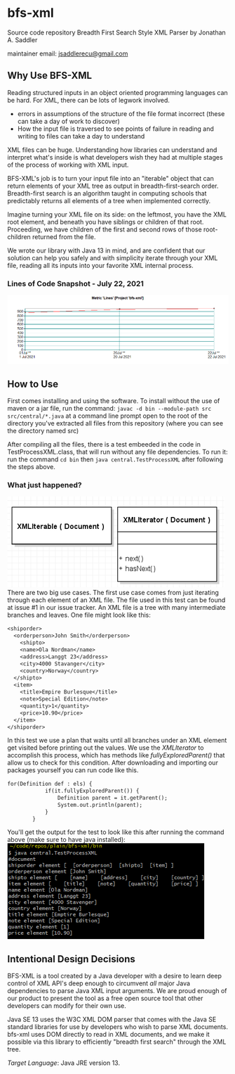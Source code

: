 # bfs-xml
Source code repository Breadth First Search Style XML Parser
by Jonathan A. Saddler

maintainer email: jsaddlerecu@gmail.com

## Why Use BFS-XML
Reading structured inputs in an object oriented programming languages can be hard. For XML, there can be lots of legwork involved. 

* errors in assumptions of the structure of the file format incorrect (these can take a day of work to discover)
* How the input file is traversed to see points of failure in reading and writing to files can take a day to understand 

XML files can be huge.  Understanding how libraries can understand and interpret what's inside is what developers wish they had at multiple stages of the process of working with XML input. 

BFS-XML's job is to turn your input file into an "iterable" object that can return elements of your XML tree as output in breadth-first-search order. Breadth-first search is an algorithm taught in computing schools that predictably returns all elements of a tree when implemented correctly. 

Imagine turning your XML file on its side: on the leftmost, you have the XML root element, and beneath you have siblings or children of that root.  Proceeding, we have children of the first and second rows of those root-children returned from the file. 

We wrote our library with Java 13 in mind, and are confident that our solution can help you safely and with simplicity iterate through your XML file, reading all its inputs into your favorite XML internal process. 
### Lines of Code Snapshot - July 22, 2021 
![CurrentLinesOfCode](https://github.com/jazad136/bfs-xml/blob/main/imagehistory/Jul22_2021_status.bmp)

## How to Use
First comes installing and using the software. 
To install without the use of maven or a jar file, run the command: `javac -d bin --module-path src src/central/*.java`
at a command line prompt open to the root of the directory you've extracted all files from this repository (where you can see the directory named src)

After compiling all the files, there is a test embeeded in the code in TestProcessXML.class, that will run without any file dependencies.
To run it: run the command `cd bin` then `java central.TestProcessXML` after following the steps above. 

### What just happened? 
![BFSXMLUML](https://github.com/jazad136/bfs-xml/blob/main/imagehistory/BFSXMLImage.png)
There are two big use cases. The first use case comes from just iterating through each element of an XML file. The file used in this test can be found at issue #1 in our issue tracker. An XML file is a tree with many intermediate branches and leaves. One file might look like this: 
```
<shiporder> 
  <orderperson>John Smith</orderperson> 
    <shipto> 								
    <name>Ola Nordman</name> 			
    <address>Langgt 23</address>			
    <city>4000 Stavanger</city> 
    <country>Norway</country>			
  </shipto>
  <item>
    <title>Empire Burlesque</title>
    <note>Special Edition</note>
    <quantity>1</quantity>
    <price>10.90</price>
  </item>					
</shiporder>	
```
In this test we use a plan that waits until all branches under an XML element get visited before printing out the values.
We use the *XMLIterator* to accomplish this process, which has methods like *fullyExploredParent()* that allow us to check for this condition. 
After downloading and importing our packages yourself you can run code like this. 
```
for(Definition def : els) { 
			if(it.fullyExploredParent()) {
				Definition parent = it.getParent();
				System.out.println(parent);
			}
		}
```
You'll get the output for the test to look like this after running the command above (make sure to have java installed): 
![BFSXML Test Output](https://github.com/jazad136/bfs-xml/blob/main/imagehistory/BFSXMLTestOutput.png)

## Intentional Design Decisions

BFS-XML is a tool created by a Java developer with a desire to learn deep control of XML API's deep enough to circumvent *all* major Java dependencies to parse Java XML input arguments. We are proud enough of our product to present the tool as a free open source tool that other developers can modify for their own use. 

Java SE 13 uses the W3C XML DOM parser that comes with the Java SE standard libraries for use by developers who wish to parse XML documents. bfs-xml uses DOM directly to read in XML documents, and we make it possible via this library to efficiently "breadth first search" through the XML tree. 

*Target Language*: Java JRE version 13.


